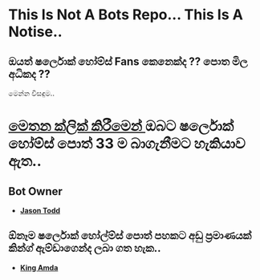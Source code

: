 # This Is Not A Bots Repo... This Is A Notise..

## ඔයත් ෂර්ලොක් හෝම්ස් Fans කෙනෙක්ද ?? පොත මිල අධිකද ??
මෙන්න විසඳුම..

# <a href="https://t.me/SherlockHolmesSinBot">මෙතන ක්ලික් කිරීමෙන් </a> ඔබට ෂර්ලොක් හෝම්ස් පොත් 33 ම බාගැනීමට හැකියාව ඇත..

## Bot Owner
- **[Jason Todd](https://t.me/JasonToddUK)**

## ඕනෑම ෂර්ලොක් හෝල්ම්ස් පොත් පහකට අඩු ප්‍රමාණයක් කින්ග් ඇම්ඩාගෙන්ද ලබා ගත හැක..
 - **[King Amda](https://t.me/KingAmdaa)**
